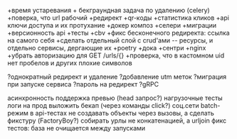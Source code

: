 +время устаревания + бекграундная задача по удалению (celery)
+поверка, что url рабочий
+редирект
+qr-коды
+статистика кликов
+api ключи доступа и их протухание
+докер композ
+селери
+миграции
+версионность api
+тесты
+cbv
+фикс бесконечного редиректа: ссылка на самого себя
+сделать отдельный слой с crud'ами -- ресурсы, и отдельно сервисы, дергающие их
+poetry
+дока
+сентри
+nginx
+убрать авторизацию для GET /urls/{}
+проверка, что в кастомном uid нет пробелов и других плохие символов

?однократный редирект и удаление
?добавление utm меток
?миграция при запуске сервиса
?пароль на редирект
?gRPC

асинхронность
поддержка превью (head запрос?)
нагрузочные тесты
логи
на прод выложить
бекап (через команды click?)
соц.сети
batch-режим
в api-тестах не создавать объекты через вызовы, а сделать фикстуру (FactoryBoy?)
собирать урлы не конкатенацией, а urljoin
фикс тестов: база не очищается между запусками
